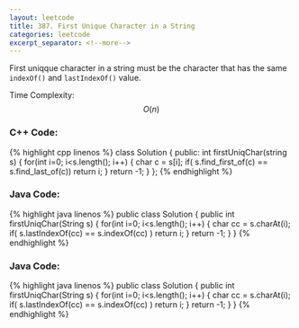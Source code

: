 ```yaml
---
layout: leetcode
title: 387. First Unique Character in a String
categories: leetcode
excerpt_separator: <!--more-->
---
```

First uniqque character in a string must be the character that has the same `indexOf()` and `lastIndexOf()` value.

Time Complexity: $$O(n)$$
<!--more-->
### C++ Code:
{% highlight cpp linenos %}
class Solution {
public:
    int firstUniqChar(string s) {
        for(int i=0; i<s.length(); i++) {
            char c = s[i];
            if( s.find_first_of(c) == s.find_last_of(c))
                return i;
        }
        return -1;
    }
};
{% endhighlight %}
### Java Code:
{% highlight java linenos %}
public class Solution {
    public int firstUniqChar(String s) {
        for(int i=0; i<s.length(); i++) {
            char cc = s.charAt(i);
            if( s.lastIndexOf(cc) == s.indexOf(cc) )
                return i;
        }
        return -1;
    }
}
{% endhighlight %}
### Java Code:
{% highlight java linenos %}
public class Solution {
    public int firstUniqChar(String s) {
        for(int i=0; i<s.length(); i++) {
            char cc = s.charAt(i);
            if( s.lastIndexOf(cc) == s.indexOf(cc) )
                return i;
        }
        return -1;
    }
}
{% endhighlight %}
